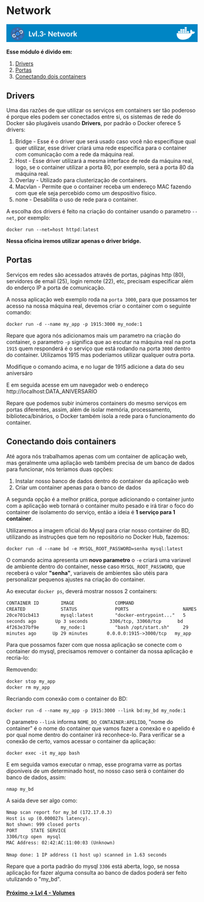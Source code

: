 # Network

![Banner Docker](../assets/docker-banner-3.jpg)


**Esse módulo é divido em:**

1. [Drivers](#drivers)
2. [Portas](#portas)
3. [Conectando dois containers](#conectando-dois-containers)

## Drivers
Uma das razões de que utilizar os serviços em containers ser tão poderoso é porque eles podem ser conectados entre si, os sistemas de rede do Docker são plugáveis usando **Drivers**, por padrão o Docker oferece 5 drivers:

1. Bridge - Esse é o driver que será usado caso você não especifique qual quer utilizar, esse driver criará uma rede específica para o container com comunicação com a rede da máquina real.
2. Host - Esse driver utilizará a mesma interface de rede da máquina real, logo, se o container utilizar a porta 80, por exemplo, será a porta 80 da máquina real.
3. Overlay - Utilizado para clusterização de containers.
4. Macvlan - Permite que o container receba um endereço MAC fazendo com que ele seja percebido como um despositivo físico.
5. none - Desabilita o uso de rede para o container.

A escolha dos drivers é feito na criação do container usando o parametro ``--net``, por exemplo:

```
docker run --net=host httpd:latest
```

**Nessa oficina iremos utilizar apenas o driver bridge.**

## Portas

Serviços em redes são acessados através de portas, páginas http (80), servidores de email (25), login remote (22), etc, precisam especificar além do enderço IP a porta de comunicação.

A nossa aplicação web exemplo roda na ``porta 3000``, para que possamos ter acesso na nossa máquina real, devemos criar o container com o seguinte comando:

```
docker run -d --name my_app -p 1915:3000 my_node:1
```

Repare que agora nós adicionamos mais um parametro na criação do container, o parametro ``-p`` significa que ao escutar na máquina real na porta ``1915`` quem responderá é o serviço que está rodando na porta ``3000`` dentro do container. Utilizamos 1915 mas poderiamos utilizar qualquer outra porta.


Modifique o comando acima, e no lugar de 1915 adicione a data do seu aniversáro

E em seguida acesse em um navegador web o endereço http://localhost:DATA_ANIVERSARIO

Repare que podemos subir inúmeros containers do mesmo serviços em portas diferentes, assim, além de isolar memória, processamento, biblioteca/binários, o Docker também isola a rede para o funcionamento do container.

## Conectando dois containers

Até agora nós trabalhamos apenas com um container de aplicação web, mas geralmente uma apliação web também precisa de um banco de dados para funcionar, nós teríamos duas opções:

1. Instalar nosso banco de dados dentro do container da aplicação web
2. Criar um container apenas para o banco de dados

A segunda opção é a melhor prática, porque adicionando o container junto com a aplicação web tornará o container muito pesado e irá tirar o foco do container de isolamento do serviço, então a ideia é **1 serviço para 1 container**.

Utilizaremos a imagem oficial do Mysql para criar nosso container do BD, utilizando as instruções que tem no repositório no Docker Hub, fazemos:

```
docker run -d --name bd -e MYSQL_ROOT_PASSWORD=senha mysql:latest
```

O comando acima apresenta um **novo parametro** o ``-e`` criará uma variavel de ambiente dentro do container, nesse caso ``MYSQL_ROOT_PASSWORD``, que receberá o valor **"senha"**, variaveis de ambientes são utéis para personalizar pequenos ajustes na criação do container.

Ao executar ``docker ps``, deverá mostrar nossos 2 containers:

```
CONTAINER ID        IMAGE               COMMAND                  CREATED             STATUS              PORTS                    NAMES
20ce701cb413        mysql:latest        "docker-entrypoint..."   5 seconds ago       Up 3 seconds        3306/tcp, 33060/tcp      bd
4f263e37bf9e        my_node:1           "bash /opt/start.sh"     29 minutes ago      Up 29 minutes       0.0.0.0:1915->3000/tcp   my_app
```

Para que possamos fazer com que nossa aplicação se conecte com o container do mysql, precisamos remover o container da nossa aplicação e recria-lo:

Removendo:
```
docker stop my_app
docker rm my_app
```

Recriando com conexão com o container do BD:
```
docker run -d --name my_app -p 1915:3000 --link bd:my_bd my_node:1
```

O parametro ``--link`` informa ``NOME_DO_CONTAINER:APELIDO``, "nome do container" é o nome do container que vamos fazer a conexão e o apelido é por qual nome dentro do container irá reconhece-lo. Para verificar se a conexão de certo, vamos acessar o container da aplicação:

```
docker exec -it my_app bash
```

E em seguida vamos executar o nmap, esse programa varre as portas diponiveis de um determinado host, no nosso caso será o container do banco de dados, assim:

```
nmap my_bd
```

A saida deve ser algo como:
```
Nmap scan report for my_bd (172.17.0.3)
Host is up (0.000027s latency).
Not shown: 999 closed ports
PORT     STATE SERVICE
3306/tcp open  mysql
MAC Address: 02:42:AC:11:00:03 (Unknown)

Nmap done: 1 IP address (1 host up) scanned in 1.63 seconds
```
Repare que a porta padrão do mysql ``3306`` está aberta, logo, se nossa aplicação for fazer alguma consulta ao banco de dados poderá ser feito utulizando o "my_bd".

#### [Próximo -> Lvl 4 - Volumes](http://github.com/victorhundo/docker-ceres/tree/master/lvl.4.volumes)
